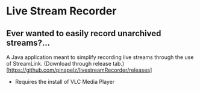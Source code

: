 # Live Stream Recorder
## Ever wanted to easily record unarchived streams?...
A Java application meant to simplify recording live streams through the use of StreamLink. (Download through release tab.)[https://github.com/pinapelz/livestreamRecorder/releases]
- Requires the install of VLC Media Player
